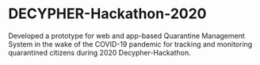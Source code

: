# DECYPHER-Hackathon-2020
 Developed a prototype for web and app-based Quarantine Management System in the wake of the COVID-19 pandemic for tracking and monitoring quarantined citizens during 2020 Decypher-Hackathon.
